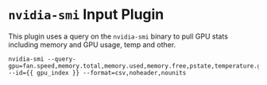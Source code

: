 # `nvidia-smi` Input Plugin

This plugin uses a query on the `nvidia-smi` binary to pull GPU stats including memory and GPU usage, temp and other.

```
nvidia-smi --query-gpu=fan.speed,memory.total,memory.used,memory.free,pstate,temperature.gpu,name,uuid,compute_mode,utilization.gpu,utilization.memory,index --id={{ gpu_index }} --format=csv,noheader,nounits
```
